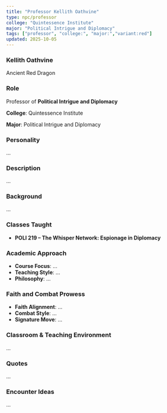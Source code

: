 ```yaml
---
title: "Professor Kellith Oathvine"
type: npc/professor
college: "Quintessence Institute"
major: "Political Intrigue and Diplomacy"
tags: ["professor", "college:", "major:","variant:red"]
updated: 2025-10-05
---
```

### Kellith Oathvine

Ancient Red Dragon

### Role

Professor of **Political Intrigue and Diplomacy**

**College**: Quintessence Institute

**Major**: Political Intrigue and Diplomacy

### Personality

...

### Description

...

### Background

...

### Classes Taught

- **POLI 219 – The Whisper Network: Espionage in Diplomacy**



### Academic Approach

- **Course Focus**: ...
- **Teaching Style**: ...
- **Philosophy**: ...

### Faith and Combat Prowess

- **Faith Alignment**: ...
- **Combat Style**: ...
- **Signature Move**: ...

### Classroom & Teaching Environment

...

### Quotes

...

### Encounter Ideas

...
